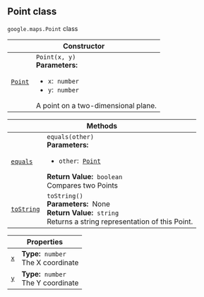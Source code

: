 
<devsite-heading text=" Point class" for="Point" level="h2" link="" toc="" back-to-top=""><h2 id="Point" is-upgraded="">Point class</h2></devsite-heading>
<p>
<code translate="no" dir="ltr"><span itemprop="path">google.maps</span>.<span itemprop="name">Point</span></code>
class
</p>
<div class="devsite-table-wrapper"><table class="constructors responsive" summary="class Point - Constructor">
<thead>
<tr><th colspan="2" id="Point.constructor">Constructor</th>
</tr></thead>
<tbody>
<tr>
<td><code translate="no" dir="ltr"><a class="secret-link" href="#Point.constructor"><span>Point</span></a></code></td>
<td><div><code translate="no" dir="ltr">Point(x, y)</code></div>
<div class="desc"><strong>Parameters:</strong>&nbsp; <ul>
<li><code translate="no" dir="ltr">x</code>:&nbsp; <code translate="no" dir="ltr">number</code></li>
<li><code translate="no" dir="ltr">y</code>:&nbsp; <code translate="no" dir="ltr">number</code></li>
</ul></div>
<div class="desc">A point on a two-dimensional plane.</div></td>
</tr>
</tbody>
</table></div>
<div class="devsite-table-wrapper"><table class="methods responsive" summary="class Point - Methods">
<thead>
<tr><th colspan="2">Methods</th>
</tr></thead>
<tbody>
<tr id="Point.equals">
<td itemprop="property"><code translate="no" dir="ltr"><a class="secret-link" href="#Point.equals"><span>equals</span></a></code></td>
<td><div><code translate="no" dir="ltr">equals(other)</code></div>
<div class="desc"><strong>Parameters:</strong>&nbsp; <ul>
<li><code translate="no" dir="ltr">other</code>:&nbsp; <code translate="no" dir="ltr"><a href="Point.md">Point</a></code></li>
</ul></div>
<div class="desc"><strong>Return Value:</strong>&nbsp; <code translate="no" dir="ltr">boolean</code></div>
<div class="desc">Compares two Points</div></td>
</tr>
<tr id="Point.toString">
<td itemprop="property"><code translate="no" dir="ltr"><a class="secret-link" href="#Point.toString"><span>toString</span></a></code></td>
<td><div><code translate="no" dir="ltr">toString()</code></div>
<div class="desc"><strong>Parameters:</strong>&nbsp; None</div>
<div class="desc"><strong>Return Value:</strong>&nbsp; <code translate="no" dir="ltr">string</code></div>
<div class="desc">Returns a string representation of this Point.</div></td>
</tr>
</tbody>
</table></div>
<div class="devsite-table-wrapper"><table class="properties responsive" summary="class Point - Properties">
<thead>
<tr><th colspan="2">Properties</th>
</tr></thead>
<tbody>
<tr id="Point.x">
<td itemprop="property"><code translate="no" dir="ltr"><a class="secret-link" href="#Point.x"><span>x</span></a></code></td>
<td><div><strong>Type:</strong>&nbsp; <code translate="no" dir="ltr">number</code></div>
<div class="desc">The X coordinate</div></td>
</tr>
<tr id="Point.y">
<td itemprop="property"><code translate="no" dir="ltr"><a class="secret-link" href="#Point.y"><span>y</span></a></code></td>
<td><div><strong>Type:</strong>&nbsp; <code translate="no" dir="ltr">number</code></div>
<div class="desc">The Y coordinate</div></td>
</tr>
</tbody>
</table></div>
<script src="replace_links.js"></script>
